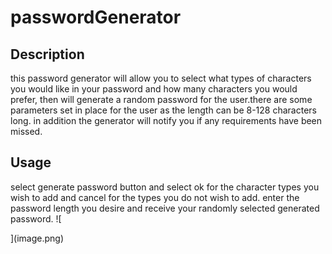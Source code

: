 # passwordGenerator

## Description

this password generator will allow you to select what types of characters you would like in your password and how many characters you would prefer, then will generate a random password for the user.there are some parameters set in place for the user as the length can be 8-128 characters long. in addition the generator will notify you if any requirements have been missed.  

## Usage

select generate password button and select ok for the character types you wish to add and cancel for the types you do not wish to add. enter the password length you desire and receive your randomly selected generated password.
![
    
](image.png)